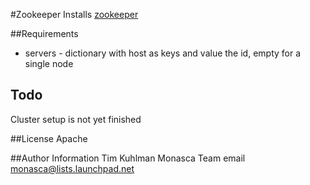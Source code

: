 #Zookeeper
Installs [zookeeper](http://zookeeper.apache.org/)

##Requirements
- servers - dictionary with host as keys and value the id, empty for a single node

## Todo
Cluster setup is not yet finished

##License
Apache

##Author Information
Tim Kuhlman
Monasca Team email monasca@lists.launchpad.net
